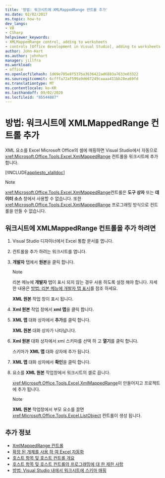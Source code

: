 ```yaml
---
title: '방법: 워크시트에 XMLMappedRange 컨트롤 추가'
ms.date: 02/02/2017
ms.topic: how-to
dev_langs:
- VB
- CSharp
helpviewer_keywords:
- XMLMappedRange control, adding to worksheets
- controls [Office development in Visual Studio], adding to worksheets
author: John-Hart
ms.author: johnhart
manager: jillfra
ms.workload:
- office
ms.openlocfilehash: 1d69e705e8f537ba3636422ad6883a7633e03322
ms.sourcegitcommit: 6cfffa72af599a9d667249caaaa411bb28ea69fd
ms.translationtype: MT
ms.contentlocale: ko-KR
ms.lasthandoff: 09/02/2020
ms.locfileid: "85544887"
---
```

# <a name="how-to-add-xmlmappedrange-controls-to-worksheets"></a>방법: 워크시트에 XMLMappedRange 컨트롤 추가
  XML 요소를 Excel Microsoft Office의 셀에 매핑하면 Visual Studio에서 자동으로 <xref:Microsoft.Office.Tools.Excel.XmlMappedRange> 컨트롤을 워크시트에 추가 합니다.

 [!INCLUDE[appliesto_xlalldoc](../vsto/includes/appliesto-xlalldoc-md.md)]

> [!NOTE]
> <xref:Microsoft.Office.Tools.Excel.XmlMappedRange>컨트롤은 **도구 상자** 또는 **데이터 소스** 창에서 사용할 수 없습니다. 또한 <xref:Microsoft.Office.Tools.Excel.XmlMappedRange> 프로그래밍 방식으로 컨트롤을 만들 수 없습니다.

## <a name="to-add-an-xmlmappedrange-control-to-a-worksheet"></a>워크시트에 XMLMappedRange 컨트롤을 추가 하려면

1. Visual Studio 디자이너에서 Excel 통합 문서를 엽니다.

2. 컨트롤을 추가 하려는 워크시트를 엽니다.

3. **개발자** 탭에서 **원본**을 클릭 합니다.

    > [!NOTE]
    > 리본 메뉴에 **개발자** 탭이 표시 되지 않는 경우 사용 하도록 설정 해야 합니다. 자세한 내용은 [방법: 리본 메뉴에 개발자 탭 표시](../vsto/how-to-show-the-developer-tab-on-the-ribbon.md)를 참조 하세요.

     **XML 원본** 작업 창이 표시 됩니다.

4. **Xml 원본** 작업 창에서 **xml 맵**을 클릭 합니다.

5. **XML 맵** 대화 상자에서 **추가**를 클릭 합니다.

     **XML 원본** 대화 상자가 나타납니다.

6. **Xml 원본** 대화 상자에서 xml 스키마를 선택 하 고 **열기**를 클릭 합니다.

     스키마가 **XML 맵** 대화 상자에 추가 됩니다.

7. **XML 맵** 대화 상자에서 **확인**을 클릭 합니다.

8. 요소를 **XML 원본** 작업창에서 워크시트의 셀로 끕니다.

     <xref:Microsoft.Office.Tools.Excel.XmlMappedRange>이 만들어지고 프로젝트에 추가 됩니다.

    > [!NOTE]
    > **XML 원본** 작업창에서 부모 요소를 끌면 <xref:Microsoft.Office.Tools.Excel.ListObject> 컨트롤이 생성 됩니다.

## <a name="see-also"></a>추가 정보
- [XmlMappedRange 컨트롤](../vsto/xmlmappedrange-control.md)
- [확장 된 개체를 사용 하 여 Excel 자동화](../vsto/automating-excel-by-using-extended-objects.md)
- [호스트 항목 및 호스트 컨트롤 개요](../vsto/host-items-and-host-controls-overview.md)
- [호스트 항목 및 호스트 컨트롤의 프로그래밍에 대 한 제한 사항](../vsto/programmatic-limitations-of-host-items-and-host-controls.md)
- [방법: Visual Studio 내에서 워크시트에 스키마 매핑](../vsto/how-to-map-schemas-to-worksheets-inside-visual-studio.md)
